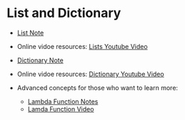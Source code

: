 # List and Dictionary

- [List Note](list.ipynb)
- Online vidoe resources: [Lists Youtube Video](https://youtu.be/hANUgg72TDc)

- [Dictionary Note](dictionary.ipynb)
- Online vidoe resources: [Dictionary Youtube Video](https://youtu.be/rZjhId0VkuY)

- Advanced concepts for those who want to learn more:
  - [Lambda Function Notes](advanced-topics/lambda-function.ipynb)
  - [Lamda Function Video](https://youtu.be/RQRCWDK9UkA)
